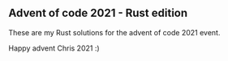 ## Advent of code 2021 - Rust edition

These are my Rust solutions for the advent of code 2021 event.


Happy advent Chris 2021 :)